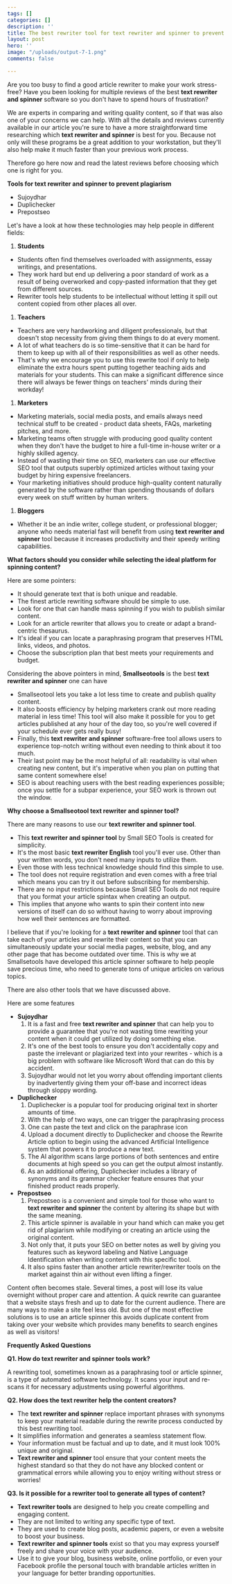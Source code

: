 ```yaml
---
tags: []
categories: []
description: ''
title: The best rewriter tool for text rewriter and spinner to prevent plagiarism
layout: post
hero: ''
image: "/uploads/output-7-1.png"
comments: false

---
```

Are you too busy to find a good article rewriter to make your work stress-free? Have you been looking for multiple reviews of the best **text rewriter and spinner** software so you don't have to spend hours of frustration?

We are experts in comparing and writing quality content, so if that was also one of your concerns we can help. With all the details and reviews currently available in our article you're sure to have a more straightforward time researching which **text rewriter and spinner** is best for you. Because not only will these programs be a great addition to your workstation, but they'll also help make it much faster than your previous work process.

Therefore go here now and read the latest reviews before choosing which one is right for you.

**Tools for text rewriter and spinner to prevent plagiarism**

* Sujoydhar
* Duplichecker
* Prepostseo

Let's have a look at how these technologies may help people in different fields:

1. **Students**

* Students often find themselves overloaded with assignments, essay writings, and presentations.
* They work hard but end up delivering a poor standard of work as a result of being overworked and copy-pasted information that they get from different sources.
* Rewriter tools help students to be intellectual without letting it spill out content copied from other places all over.

1. **Teachers**

* Teachers are very hardworking and diligent professionals, but that doesn't stop necessity from giving them things to do at every moment.
* A lot of what teachers do is so time-sensitive that it can be hard for them to keep up with all of their responsibilities as well as other needs.
* That's why we encourage you to use this rewrite tool if only to help eliminate the extra hours spent putting together teaching aids and materials for your students. This can make a significant difference since there will always be fewer things on teachers' minds during their workday!

1. **Marketers**

* Marketing materials, social media posts, and emails always need technical stuff to be created - product data sheets, FAQs, marketing pitches, and more.
* Marketing teams often struggle with producing good quality content when they don't have the budget to hire a full-time in-house writer or a highly skilled agency.
* Instead of wasting their time on SEO, marketers can use our effective SEO tool that outputs superbly optimized articles without taxing your budget by hiring expensive freelancers.
* Your marketing initiatives should produce high-quality content naturally generated by the software rather than spending thousands of dollars every week on stuff written by human writers.

1. **Bloggers**

* Whether it be an indie writer, college student, or professional blogger; anyone who needs material fast will benefit from using **text rewriter and spinner** tool because it increases productivity and their speedy writing capabilities.

**What factors should you consider while selecting the ideal platform for spinning content?**

Here are some pointers:

* It should generate text that is both unique and readable.
* The finest article rewriting software should be simple to use.
* Look for one that can handle mass spinning if you wish to publish similar content.
* Look for an article rewriter that allows you to create or adapt a brand-centric thesaurus.
* It's ideal if you can locate a paraphrasing program that preserves HTML links, videos, and photos.
* Choose the subscription plan that best meets your requirements and budget.

Considering the above pointers in mind, **Smallseotools** is the best **text rewriter and spinner** one can have

* Smallseotool lets you take a lot less time to create and publish quality content.
* It also boosts efficiency by helping marketers crank out more reading material in less time! This tool will also make it possible for you to get articles published at any hour of the day too, so you're well covered if your schedule ever gets really busy!
* Finally, this **text rewriter and spinner** software-free tool allows users to experience top-notch writing without even needing to think about it too much.
* Their last point may be the most helpful of all: readability is vital when creating new content, but it's imperative when you plan on putting that same content somewhere else!
* SEO is about reaching users with the best reading experiences possible; once you settle for a subpar experience, your SEO work is thrown out the window.

**Why choose a Smallseotool text rewriter and spinner tool?**

There are many reasons to use our **text rewriter and spinner tool**.

* This **text rewriter and spinner tool** by Small SEO Tools is created for simplicity.
* It's the most basic **text rewriter English** tool you'll ever use. Other than your written words, you don't need many inputs to utilize them.
* Even those with less technical knowledge should find this simple to use.
* The tool does not require registration and even comes with a free trial which means you can try it out before subscribing for membership.
* There are no input restrictions because Small SEO Tools do not require that you format your article spintax when creating an output.
* This implies that anyone who wants to spin their content into new versions of itself can do so without having to worry about improving how well their sentences are formatted.

I believe that if you're looking for a **text rewriter and spinner** tool that can take each of your articles and rewrite their content so that you can simultaneously update your social media pages, website, blog, and any other page that has become outdated over time. This is why we at Smallsetools have developed this article spinner software to help people save precious time, who need to generate tons of unique articles on various topics.

There are also other tools that we have discussed above.

Here are some features

* **Sujoydhar**
  1. It is a fast and free **text rewriter and spinner** that can help you to provide a guarantee that you're not wasting time rewriting your content when it could get utilized by doing something else.
  2. It's one of the best tools to ensure you don't accidentally copy and paste the irrelevant or plagiarized text into your rewrites - which is a big problem with software like Microsoft Word that can do this by accident.
  3. Sujoydhar would not let you worry about offending important clients by inadvertently giving them your off-base and incorrect ideas through sloppy wording.
* **Duplichecker**
  1. Duplichecker is a popular tool for producing original text in shorter amounts of time.
  2. With the help of two ways, one can trigger the paraphrasing process
  3. One can paste the text and click on the paraphrase icon
  4. Upload a document directly to Duplichecker and choose the Rewrite Article option to begin using the advanced Artificial Intelligence system that powers it to produce a new text.
  5. The AI algorithm scans large portions of both sentences and entire documents at high speed so you can get the output almost instantly.
  6. As an additional offering, Duplichecker includes a library of synonyms and its grammar checker feature ensures that your finished product reads properly.
* **Prepostseo**
  1. Prepostseo is a convenient and simple tool for those who want to **text rewriter and spinner** the content by altering its shape but with the same meaning.
  2. This article spinner is available in your hand which can make you get rid of plagiarism while modifying or creating an article using the original content.
  3. Not only that, it puts your SEO on better notes as well by giving you features such as keyword labeling and Native Language Identification when writing content with this specific tool.
  4. It also spins faster than another article rewriter/rewriter tools on the market against thin air without even lifting a finger.

Content often becomes stale. Several times, a post will lose its value overnight without proper care and attention. A quick rewrite can guarantee that a website stays fresh and up to date for the current audience. There are many ways to make a site feel less old. But one of the most effective solutions is to use an article spinner this avoids duplicate content from taking over your website which provides many benefits to search engines as well as visitors!

**Frequently Asked Questions**

**Q1. How do text rewriter and spinner tools work?**

A rewriting tool, sometimes known as a paraphrasing tool or article spinner, is a type of automated software technology. It scans your input and re-scans it for necessary adjustments using powerful algorithms.

**Q2. How does the text rewriter help the content creators?**

* The **text rewriter and spinner** replace important phrases with synonyms to keep your material readable during the rewrite process conducted by this best rewriting tool.
* It simplifies information and generates a seamless statement flow.
* Your information must be factual and up to date, and it must look 100% unique and original.
* **Text rewriter and spinner** tool ensure that your content meets the highest standard so that they do not have any blocked content or grammatical errors while allowing you to enjoy writing without stress or worries!

**Q3. Is it possible for a rewriter tool to generate all types of content?**

* **Text rewriter tools** are designed to help you create compelling and engaging content.
* They are not limited to writing any specific type of text.
* They are used to create blog posts, academic papers, or even a website to boost your business.
* **Text rewriter and spinner tools** exist so that you may express yourself freely and share your voice with your audience.
* Use it to give your blog, business website, online portfolio, or even your Facebook profile the personal touch with brandable articles written in your language for better branding opportunities.